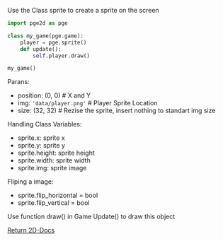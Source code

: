 Use the Class sprite to create a sprite on the screen

```py
import pge2d as pge

class my_game(pge.game):
    player = pge.sprite()
    def update():
        self.player.draw()

my_game()
```

Parans:
- position: (0, 0) # X and Y
- img: `'data/player.png'` # Player Sprite Location
- size: (32, 32) # Rezise the sprite, insert nothing to standart img size

Handling Class Variables:

- sprite.x: sprite x
- sprite.y: sprite y
- sprite.height: sprite height
- sprite.width: sprite width
- sprite.img: sprite image

Fliping a image:

- sprite.flip_horizontal = bool
- sprite.flip_vertical = bool

Use function draw() in Game Update() to draw this object

[Return 2D-Docs](README.md)
